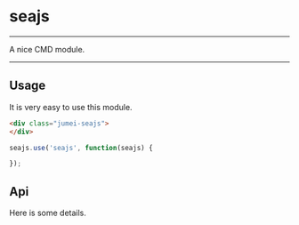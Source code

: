 # seajs

---

A nice CMD module.

---

## Usage

It is very easy to use this module.

````html
<div class="jumei-seajs">
</div>
````

```javascript
seajs.use('seajs', function(seajs) {

});
```

## Api

Here is some details.
